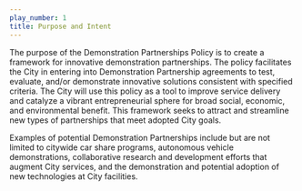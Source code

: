 ```yaml
---
play_number: 1
title: Purpose and Intent
---
```


The purpose of the Demonstration Partnerships Policy is to create a framework for innovative demonstration partnerships. The policy facilitates the City in entering into Demonstration Partnership agreements to test, evaluate, and/or demonstrate innovative solutions consistent with specified criteria. The City will use this policy as a tool to improve service delivery and catalyze a vibrant entrepreneurial sphere for broad social, economic, and environmental benefit. This framework seeks to attract and streamline new types of partnerships that meet adopted City goals.

Examples of potential Demonstration Partnerships include but are not limited to citywide car share programs, autonomous vehicle demonstrations, collaborative research and development efforts that augment City services, and the demonstration and potential adoption of new technologies at City facilities.
